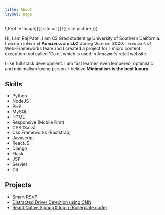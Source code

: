 ```yaml
---
title: About
layout: page
---
```

![Profile Image]({{ site.url }}/{{ site.picture }})

<p>Hi, I am Raj Patel. I am CS Grad student @ University of Southern California. I was an intern at <strong>Amazon.com LLC</strong> during Summer 2020.  I was part of Web-Frameworks team and I created a project for a micro content execution tool called 'Card', which is used in Amazon's retail website.</p>

<p>I like full stack development. I am fast learner, even tempered, optimistic and minimalism loving person. I believe <strong>Minimalism is the best luxury.</strong></p>

<h2>Skills</h2>

<ul class="skill-list">
	<li>Python</li>
	<li>NodeJS</li>
	<li>PHP</li>
	<li>MySQL</li>
	<li>HTML</li>
	<li>Responsive (Mobile First)</li>
	<li>CSS (Sass)</li>
	<li>Css Frameworks (Bootstrap)</li>
	<li>Javascript</li>
	<li>ReactJS</li>
	<li> Django</li>
	<li>Flask</li>
	<li>JSP</li>
	<li>Servlet</li>
	<li>Git</li>
</ul>

<h2>Projects</h2>

<ul>
	<li><a href="https://github.com/Raj1998/smart-RSVP">Smart RSVP</a></li>
	<li><a href="https://github.com/Raj1998/driver-distraction-kaggle">Distracted Driver Detection using CNN</a></li>
	<li><a href="https://github.com/Raj1998/react-native-signup-login-with-python">React Native Signup & login (Boilerplate code)</a></li>
</ul>
